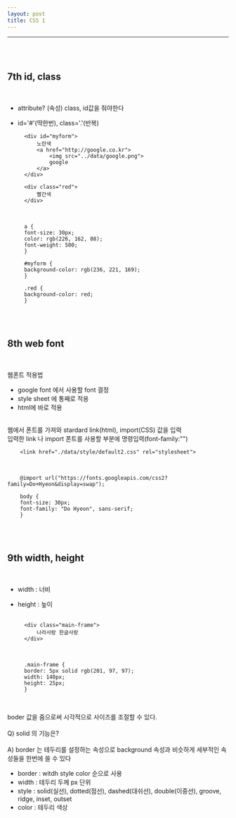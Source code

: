```yaml
---
layout: post
title: CSS 1
---
```


---

<br><br>

## 7th id, class

<br>

- attribute? (속성) class, id값을 줘야한다
- id='#'(딱한번), class='.'(반복)
  <br>

        <div id="myform">
            노란색
            <a href="http://google.co.kr">
                <img src="../data/google.png">
                google
            </a>
        </div>

        <div class="red">
            빨간색
        </div>

  <br>

        a {
        font-size: 30px;
        color: rgb(226, 162, 88);
        font-weight: 500;
        }

        #myform {
        background-color: rgb(236, 221, 169);
        }

        .red {
        background-color: red;
        }

<br><br>

## 8th web font

<br>

웹폰트 적용법<br>

- google font 에서 사용할 font 결정
- style sheet 에 통째로 적용<br>
- html에 바로 적용<br><br>

웹에서 폰트를 가져와 stardard link(html), import(CSS) 값을 입력<br>
입력한 link 나 import 폰트를 사용할 부분에 명령입력(font-family:"")

        <link href="./data/style/default2.css" rel="stylesheet">

<br>

        @import url("https://fonts.googleapis.com/css2?family=Do+Hyeon&display=swap");

        body {
        font-size: 30px;
        font-family: "Do Hyeon", sans-serif;
        }

<br><br>

## 9th width, height

<br>

- width : 너비<br>
- height : 높이<br>
  <br>

        <div class="main-frame">
            나라사랑 한글사랑
        </div>

  <br>

        .main-frame {
        border: 5px solid rgb(201, 97, 97);
        width: 140px;
        height: 25px;
        }

<br>

boder 값을 줌으로써 시각적으로 사이즈를 조절할 수 있다.<br><br>
Q) solid 의 기능은?<br><br>
A) border 는 테두리를 설정하는 속성으로 background 속성과 비슷하게 세부적인 속성들을 한번에 쓸 수 있다<br>

- border : witdh style color 순으로 사용<br>
- width : 테두리 두께 px 단위 <br>
- style : solid(실선), dotted(점선), dashed(대쉬선), double(이중선), groove, ridge, inset, outset<br>
- color : 테두리 색상
